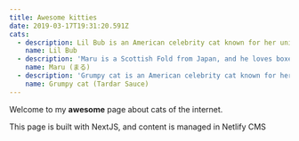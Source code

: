```yaml
---
title: Awesome kitties
date: 2019-03-17T19:31:20.591Z
cats:
  - description: Lil Bub is an American celebrity cat known for her unique appearance.
    name: Lil Bub
  - description: 'Maru is a Scottish Fold from Japan, and he loves boxes.'
    name: Maru (まる)
  - description: 'Grumpy cat is an American celebrity cat known for her grumpy appearance. '
    name: Grumpy cat (Tardar Sauce)
---
```

Welcome to my **awesome** page about cats of the internet. 

This page is built with NextJS, and content is managed in Netlify CMS
